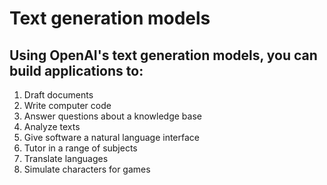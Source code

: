 # Text generation models

## Using OpenAI's text generation models, you can build applications to:

1. Draft documents
2. Write computer code
3. Answer questions about a knowledge base
4. Analyze texts
5. Give software a natural language interface
6. Tutor in a range of subjects
7. Translate languages
8. Simulate characters for games
